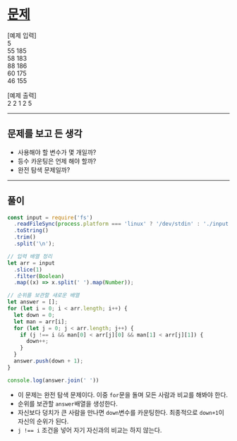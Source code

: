 # [문제](https://www.acmicpc.net/problem/7568)
[예제 입력]  
5  
55 185  
58 183  
88 186  
60 175  
46 155    

[예제 출력]  
2 2 1 2 5  

---
## 문제를 보고 든 생각

- 사용해야 할 변수가 몇 개일까?
- 등수 카운팅은 언제 해야 할까?
- 완전 탐색 문제일까?

---
## 풀이
```javascript
const input = require('fs')
  .readFileSync(process.platform === 'linux' ? '/dev/stdin' : './input.txt')
  .toString()
  .trim()
  .split('\n');

// 입력 배열 정리
let arr = input
  .slice(1)
  .filter(Boolean)
  .map((x) => x.split(' ').map(Number));

// 순위를 보관할 새로운 배열
let answer = [];
for (let i = 0; i < arr.length; i++) {
  let down = 0;
  let man = arr[i];
  for (let j = 0; j < arr.length; j++) {
    if (j !== i && man[0] < arr[j][0] && man[1] < arr[j][1]) {
      down++;
    }
  }
  answer.push(down + 1);
}

console.log(answer.join(' '))
```
- 이 문제는 완전 탐색 문제이다. 이중 `for`문을 돌며 모든 사람과 비교를 해봐야 한다.
- 순위를 보관할 `answer`배열을 생성한다.
- 자신보다 덩치가 큰 사람을 만나면 `down`변수를 카운팅한다. 최종적으로 `down+1`이 자신의 순위가 된다.
- `j !== i` 조건을 넣어 자기 자신과의 비교는 하지 않는다.
